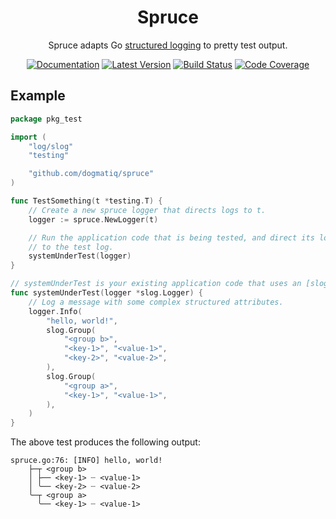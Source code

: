 <div align="center">

# Spruce

Spruce adapts Go [structured logging] to pretty test output.

[![Documentation](https://img.shields.io/badge/go.dev-documentation-007d9c?&style=for-the-badge)](https://pkg.go.dev/github.com/dogmatiq/spruce)
[![Latest Version](https://img.shields.io/github/tag/dogmatiq/spruce.svg?&style=for-the-badge&label=semver)](https://github.com/dogmatiq/spruce/releases)
[![Build Status](https://img.shields.io/github/actions/workflow/status/dogmatiq/spruce/ci.yml?style=for-the-badge&branch=main)](https://github.com/dogmatiq/spruce/actions/workflows/ci.yml)
[![Code Coverage](https://img.shields.io/codecov/c/github/dogmatiq/spruce/main.svg?style=for-the-badge)](https://codecov.io/github/dogmatiq/spruce)

</div>

## Example

```go
package pkg_test

import (
    "log/slog"
    "testing"

    "github.com/dogmatiq/spruce"
)

func TestSomething(t *testing.T) {
    // Create a new spruce logger that directs logs to t.
    logger := spruce.NewLogger(t)

    // Run the application code that is being tested, and direct its log output
    // to the test log.
    systemUnderTest(logger)
}

// systemUnderTest is your existing application code that uses an [slog.Logger].
func systemUnderTest(logger *slog.Logger) {
    // Log a message with some complex structured attributes.
    logger.Info(
		"hello, world!",
		slog.Group(
			"<group b>",
			"<key-1>", "<value-1>",
            "<key-2>", "<value-2>",
		),
		slog.Group(
			"<group a>",
			"<key-1>", "<value-1>",
		),
	)
}
```

The above test produces the following output:

```
spruce.go:76: [INFO] hello, world!
    ├─┬ <group b>
    │ ├── <key-1> ┈ <value-1>
    │ ╰── <key-2> ┈ <value-2>
    ╰─┬ <group a>
      ╰── <key-1> ┈ <value-1>
```

[structured logging]: https://pkg.go.dev/slog
